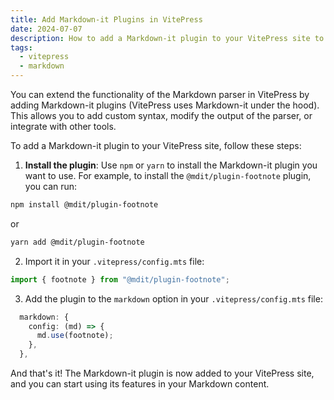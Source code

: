 ```yaml
---
title: Add Markdown-it Plugins in VitePress
date: 2024-07-07
description: How to add a Markdown-it plugin to your VitePress site to extend the functionality of the Markdown parser.
tags:
  - vitepress
  - markdown
---
```


You can extend the functionality of the Markdown parser in VitePress by adding Markdown-it plugins (VitePress uses Markdown-it under the hood). This allows you to add custom syntax, modify the output of the parser, or integrate with other tools.

To add a Markdown-it plugin to your VitePress site, follow these steps:

1. **Install the plugin**: Use `npm` or `yarn` to install the Markdown-it plugin you want to use. For example, to install the `@mdit/plugin-footnote` plugin, you can run:

```bash
npm install @mdit/plugin-footnote
```

or

```bash
yarn add @mdit/plugin-footnote
```

2. Import it in your `.vitepress/config.mts` file:

```ts
import { footnote } from "@mdit/plugin-footnote";
```

3. Add the plugin to the `markdown` option in your `.vitepress/config.mts` file:

```ts
  markdown: {
    config: (md) => {
      md.use(footnote);
    },
  },
```

And that's it! The Markdown-it plugin is now added to your VitePress site, and you can start using its features in your Markdown content.
